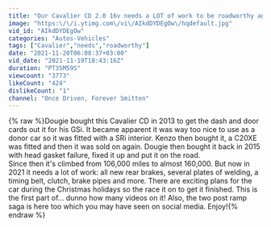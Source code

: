 ```yaml
---
title: "Our Cavalier CD 2.0 16v needs a LOT of work to be roadworthy again. Can we do it by Christmas?"
image: "https:\/\/i.ytimg.com\/vi\/AIkdDYDEgOw\/hqdefault.jpg"
vid_id: "AIkdDYDEgOw"
categories: "Autos-Vehicles"
tags: ["Cavalier","needs","roadworthy"]
date: "2021-11-20T06:08:37+03:00"
vid_date: "2021-11-19T18:43:16Z"
duration: "PT35M59S"
viewcount: "3773"
likeCount: "424"
dislikeCount: "1"
channel: "Once Driven, Forever Smitten"
---
```

{% raw %}Dougie bought this Cavalier CD in 2013 to get the dash and door cards out it for his GSi. It became apparent it was way too nice to use as a donor car so it was fitted with a SRi interior. Kenzo then bought it, a C20XE was fitted and then it was sold on again. Dougie then bought it back in 2015 with head gasket failure, fixed it up and put it on the road.<br />Since then it's climbed from 106,000 miles to almost 160,000. But now in 2021 it needs a lot of work: all new rear brakes, several plates of welding, a timing belt, clutch, brake pipes and more. There are exciting plans for the car during the Christmas holidays so the race it on to get it finished. This is the first part of... dunno how many videos on it! Also, the two post ramp saga is here too which you may have seen on social media. Enjoy!{% endraw %}
